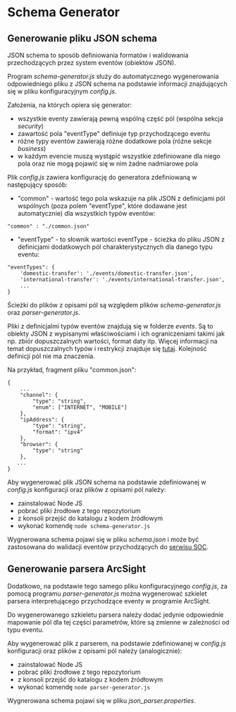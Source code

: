 # Schema Generator


## Generowanie pliku JSON schema

JSON schema to sposób definiowania formatów i walidowania przechodzących przez system eventów (obiektów JSON).

Program *schema-generator.js* służy do automatycznego wygenerowania odpowiedniego pliku z JSON schema na podstawie informacji znajdujących się w pliku konfiguracyjnym *config.js*.

Założenia, na których opiera się generator:
* wszystkie eventy zawierają pewną wspólną część pól (wspólna sekcja *security*)
* zawartość pola "eventType" definiuje typ przychodzącego eventu
* różne typy eventów zawierają różne dodatkowe pola (różne sekcje *business*)
* w każdym evencie muszą wystąpić wszystkie zdefiniowane dla niego pola oraz nie mogą pojawić się w nim żadne nadmiarowe pola

Plik *config.js* zawiera konfigurację do generatora zdefiniowaną w następujący sposób:
* "common" - wartość tego pola wskazuje na plik JSON z definicjami pól wspólnych (poza polem "eventType", które dodawane jest automatycznie) dla wszystkich typów eventów:
```
"common" : "./common.json"
```
* "eventType" - to słownik wartości eventType - ścieżka do pliku JSON z definicjami dodatkowych pól charakterystycznych dla danego typu eventu:
```
"eventTypes": {
    'domestic-transfer': './events/domestic-transfer.json',
    'international-transfer': './events/international-transfer.json',
    ...
}
```

Ścieżki do plików z opisami pól są względem plików *schema-generator.js* oraz *parser-generator.js*. 

Pliki z definicjalmi typów eventów znajdują się w folderze *events*. Są to obiekty JSON z wypisanymi właściwościami i ich ograniczeniami takimi jak np. zbiór dopuszczalnych wartości, format daty itp. Więcej informacji na temat dopuszczalnych typów i restrykcji znajduje się [tutaj](https://cswr.github.io/JsonSchema/spec/basic_types/). Kolejność definicji pól nie ma znaczenia.

Na przykład, fragment pliku "common.json":
```
{
    ...
    "channel": {
        "type": "string",
        "enum": ["INTERNET", "MOBILE"]
    },
    "ipAddress": {
        "type": "string",
        "format": "ipv4"
    },
    "browser": {
        "type": "string"
    },
   ...
}
```

Aby wygenerować plik JSON schema na podstawie zdefiniowanej w *config.js* konfiguracji oraz plików z opisami pól należy:
* zainstalować Node JS
* pobrać pliki źrodłowe z tego repozytorium
* z konsoli przejść do katalogu z kodem źródłowym
* wykonać komendę ```node schema-generator.js```

Wygnerowana schema pojawi się w pliku *schema.json* i może być zastosowana do walidacji eventów przychodzących do [serwisu SOC](https://github.com/olagontarz/soc-service).



## Generowanie parsera ArcSight

Dodatkowo, na podstawie tego samego pliku konfiguracyjnego *config.js*, za pomocą programu *parser-generator.js* można wygenerować szkielet parsera interpretującego przychodzące eventy w programie ArcSight. 

Do wygenerowanego szkieletu parsera należy dodać jedynie odpowiednie mapowanie pól dla tej części parametrów, które są zmienne w zależności od typu eventu.


Aby wygenerować plik z parserem, na podstawie zdefiniowanej w *config.js* konfiguracji oraz plików z opisami pól należy (analogicznie):
* zainstalować Node JS
* pobrać pliki źrodłowe z tego repozytorium
* z konsoli przejść do katalogu z kodem źródłowym
* wykonać komendę ```node parser-generator.js```

Wygnerowana schema pojawi się w pliku *json_parser.properties*.


